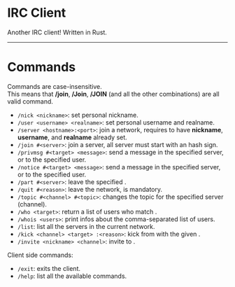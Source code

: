 # IRC Client

Another IRC client!
Written in Rust.

---

# Commands

Commands are case-insensitive.  
This means that **/join**, **/Join**, **/JOIN** (and all the other combinations) are all valid command.

+   `/nick <nickname>`: set personal nickname.
+   `/user <username> <realname>`: set personal username and realname.
+   `/server <hostname>:<port>`: join a network, requires to have **nickname**, **username**, and **realname** already set.
+   `/join #<server>`: join a server, all server must start with an hash sign.
+   `/privmsg #<target> <message>`: send a message in the specified server, or to the specified user.
+   `/notice #<target> <message>`: send a message in the specified server, or to the specified user.
+   `/part #<server>`: leave the specified <server>.
+   `/quit #<reason>`: leave the network, <reason> is mandatory.
+   `/topic #<channel> #<topic>`: changes the topic for the specified server (channel).
+   `/who <target>`: return a list of users who match <target>.
+   `/whois <users>`: print infos about the comma-separated list of users.
+   `/list`: list all the servers in the current network.
+   `/kick <channel> <target> :<reason>`: kick <target> from <channel> with the given <reason>.
+   `/invite <nickname> <channel>`: invite <nickname> to <channel>.


Client side commands:
+   `/exit`: exits the client.
+   `/help`: list all the available commands.

